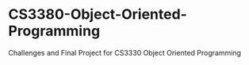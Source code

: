 # CS3380-Object-Oriented-Programming
Challenges and Final Project for CS3330 Object Oriented Programming

